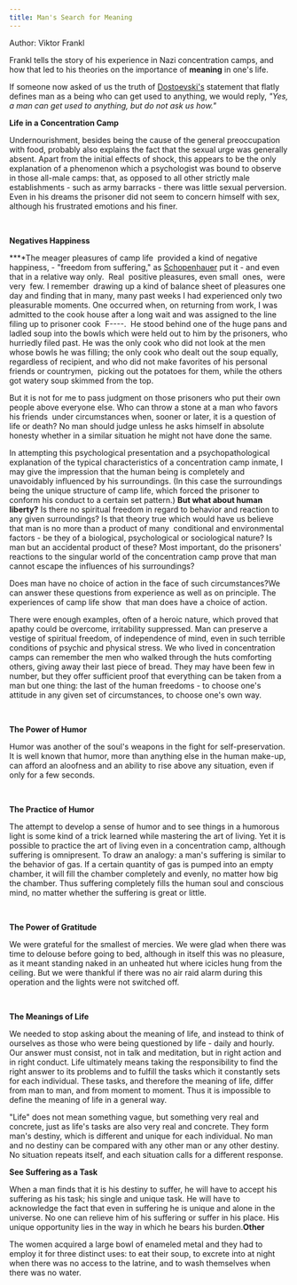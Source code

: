 ```yaml
---
title: Man's Search for Meaning
---
```


Author: Viktor Frankl

Frankl tells the story of his experience in Nazi concentration camps, and how that led to his theories on the importance of **meaning** in one's life.

If someone now asked of us the truth of [Dostoevski's](https://ro.wikipedia.org/wiki/Feodor_Dostoievski) statement that flatly defines man as a being who can get used to anything, we would reply, *"Yes, a man can get used to anything, but do not ask us how."*

**Life in a Concentration Camp**‍

Undernourishment, besides being the cause of the general preoccupation with food, probably also explains the fact that the sexual urge was generally absent. Apart from the initial effects of shock, this appears to be the only explanation of a phenomenon which a psychologist was bound to observe in those all-male camps: that, as opposed to all other strictly male establishments - such as army barracks - there was little sexual perversion. Even in his dreams the prisoner did not seem to concern himself with sex, although his frustrated emotions and his finer.

‍

**Negatives Happiness**

**‍**The meager pleasures of camp life  provided a kind of negative happiness, - "freedom from suffering," as [Schopenhauer](https://ro.wikipedia.org/wiki/Arthur_Schopenhauer) put it - and even that in a relative way only.  Real  positive pleasures, even small  ones,  were very  few. I remember  drawing up a kind of balance sheet of pleasures one day and finding that in many, many past weeks I had experienced only two pleasurable moments. One occurred when, on returning from work, I was admitted to the cook house after a long wait and was assigned to the line filing up to prisoner cook  F----.  He stood behind one of the huge pans and ladled soup into the bowls which were held out to him by the prisoners, who hurriedly filed past. He was the only cook who did not look at the men whose bowls he was filling; the only cook who dealt out the soup equally, regardless of recipient, and who did not make favorites of his personal friends or countrymen,  picking out the potatoes for them, while the others got watery soup skimmed from the top.

‍But it is not for me to pass judgment on those prisoners who put their own people above everyone else. Who can throw a stone at a man who favors his friends  under circumstances when, sooner or later, it is a question of life or death? No man should judge unless he asks himself in absolute honesty whether in a similar situation he might not have done the same.

In attempting this psychological presentation and a psychopathological explanation of the typical characteristics of a concentration camp inmate, I may give the impression that the human being is completely and unavoidably influenced by his surroundings. (In this case the surroundings being the unique structure of camp life, which forced the prisoner to conform his conduct to a certain set pattern.) **But what about human liberty?** Is there no spiritual freedom in regard to behavior and reaction to any given surroundings? Is that theory true which would have us believe that man is no more than a product of many  conditional and environmental factors - be they of a biological, psychological or sociological nature? Is man but an accidental product of these? Most important, do the prisoners' reactions to the singular world of the concentration camp prove that man cannot escape the influences of his surroundings?

‍Does man have no choice of action in the face of such circumstances?‍We can answer these questions from experience as well as on principle. The experiences of camp life show  that man does have a choice of action.

There were enough examples, often of a heroic nature, which proved that apathy could be overcome, irritability suppressed. Man can preserve a vestige of spiritual freedom, of independence of mind, even in such terrible conditions of psychic and physical stress. We who lived in concentration camps can remember the men who walked through the huts comforting others, giving away their last piece of bread. They may have been few in number, but they offer sufficient proof that everything can be taken from a man but one thing: the last of the human freedoms - to choose one's attitude in any given set of circumstances, to choose one's own way.

‍

**The Power of Humor**

Humor was another of the soul's weapons in the fight for self-preservation. It is well known that humor, more than anything else in the human make-up, can afford an aloofness and an ability to rise above any situation, even if only for a few seconds.

‍

**The Practice of Humor**

The attempt to develop a sense of humor and to see things in a humorous light is some kind of a trick learned while mastering the art of living. Yet it is possible to practice the art of living even in a concentration camp, although suffering is omnipresent. To draw an analogy: a man's suffering is similar to the behavior of gas. If a certain quantity of gas is pumped into an empty chamber, it will fill the chamber completely and evenly, no matter how big the chamber. Thus suffering completely fills the human soul and conscious mind, no matter whether the suffering is great or little.

‍

**The Power of Gratitude**

We were grateful for the smallest of mercies. We were glad when there was time to delouse before going to bed, although in itself this was no pleasure, as it meant standing naked in an unheated hut where icicles hung from the ceiling. But we were thankful if there was no air raid alarm during this operation and the lights were not switched off.

‍

**The Meanings of Life**

We needed to stop asking about the meaning of life, and instead to think of ourselves as those who were being questioned by life - daily and hourly. Our answer must consist, not in talk and meditation, but in right action and in right conduct. Life ultimately means taking the responsibility to find the right answer to its problems and to fulfill the tasks which it constantly sets for each individual. These tasks, and therefore the meaning of life, differ from man to man, and from moment to moment. Thus it is impossible to define the meaning of life in a general way.

"Life" does not mean something vague, but something very real and concrete, just as life's tasks are also very real and concrete. They form man's destiny, which is different and unique for each individual. No man and no destiny can be compared with any other man or any other destiny. No situation repeats itself, and each situation calls for a different response.

**See Suffering as a Task**

When a man finds that it is his destiny to suffer, he will have to accept his suffering as his task; his single and unique task. He will have to acknowledge the fact that even in suffering he is unique and alone in the universe. No one can relieve him of his suffering or suffer in his place. His unique opportunity lies in the way in which he bears his burden.**Other**‍

The women acquired a large bowl of enameled metal and they had to employ it for three distinct uses: to eat their soup, to excrete into at night when there was no access to the latrine, and to wash themselves when there was no water.

